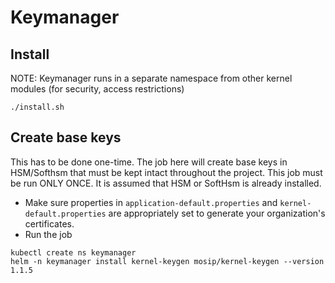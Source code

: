 # Keymanager

## Install
NOTE: Keymanager runs in a separate namespace from other kernel modules (for security, access restrictions)
```
./install.sh
```
## Create base keys 
This has to be done one-time. The job here will create base keys in HSM/Softhsm that must be kept intact throughout the project.  This job must be run ONLY ONCE.  It is assumed that HSM or SoftHsm is already installed.
* Make sure properties in `application-default.properties` and `kernel-default.properties` are appropriately set to generate your organization's certificates.
* Run the job
```
kubectl create ns keymanager
helm -n keymanager install kernel-keygen mosip/kernel-keygen --version 1.1.5
```
